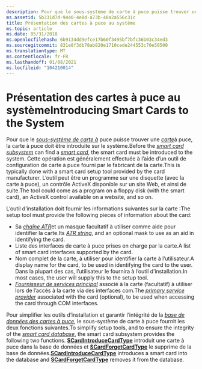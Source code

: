 ```yaml
---
description: Pour que le sous-système de carte à puce puisse trouver une carte à puce, la carte à puce doit être introduite sur le système.
ms.assetid: 5b331d7d-9440-4e0d-a73b-48a2a556c31c
title: Présentation des cartes à puce au système
ms.topic: article
ms.date: 05/31/2018
ms.openlocfilehash: 6b9134dd9efce17b60f3495bf7bfc36b03c34ed3
ms.sourcegitcommit: 831e8f3db78ab820e1710cede244553c70e50500
ms.translationtype: MT
ms.contentlocale: fr-FR
ms.lasthandoff: 01/08/2021
ms.locfileid: "104210014"
---
```

# <a name="introducing-smart-cards-to-the-system"></a><span data-ttu-id="6295e-103">Présentation des cartes à puce au système</span><span class="sxs-lookup"><span data-stu-id="6295e-103">Introducing Smart Cards to the System</span></span>

<span data-ttu-id="6295e-104">Pour que le [*sous-système de carte à*](../secgloss/s-gly.md) puce puisse trouver une [*carte*](../secgloss/s-gly.md)à puce, la carte à puce doit être introduite sur le système.</span><span class="sxs-lookup"><span data-stu-id="6295e-104">Before the [*smart card subsystem*](../secgloss/s-gly.md) can find a [*smart card*](../secgloss/s-gly.md), the smart card must be introduced to the system.</span></span> <span data-ttu-id="6295e-105">Cette opération est généralement effectuée à l’aide d’un outil de configuration de carte à puce fourni par le fabricant de la carte.</span><span class="sxs-lookup"><span data-stu-id="6295e-105">This is typically done with a smart card setup tool provided by the card manufacturer.</span></span> <span data-ttu-id="6295e-106">L’outil peut être un programme sur une disquette (avec la carte à puce), un contrôle ActiveX disponible sur un site Web, et ainsi de suite.</span><span class="sxs-lookup"><span data-stu-id="6295e-106">The tool could come as a program on a floppy disk (with the smart card), an ActiveX control available on a website, and so on.</span></span>

<span data-ttu-id="6295e-107">L’outil d’installation doit fournir les informations suivantes sur la carte :</span><span class="sxs-lookup"><span data-stu-id="6295e-107">The setup tool must provide the following pieces of information about the card:</span></span>

-   <span data-ttu-id="6295e-108">Sa [*chaîne ATR*](../secgloss/a-gly.md)et un masque facultatif à utiliser comme aide pour identifier la carte.</span><span class="sxs-lookup"><span data-stu-id="6295e-108">Its [*ATR string*](../secgloss/a-gly.md), and an optional mask to use as an aid in identifying the card.</span></span>
-   <span data-ttu-id="6295e-109">Liste des interfaces de carte à puce prises en charge par la carte.</span><span class="sxs-lookup"><span data-stu-id="6295e-109">A list of smart card interfaces supported by the card.</span></span>
-   <span data-ttu-id="6295e-110">Nom complet de la carte, à utiliser pour identifier la carte à l’utilisateur.</span><span class="sxs-lookup"><span data-stu-id="6295e-110">A display name for the card, to be used in identifying the card to the user.</span></span> <span data-ttu-id="6295e-111">Dans la plupart des cas, l’utilisateur le fournira à l’outil d’installation.</span><span class="sxs-lookup"><span data-stu-id="6295e-111">In most cases, the user will supply this to the setup tool.</span></span>
-   <span data-ttu-id="6295e-112">[*Fournisseur de services principal*](../secgloss/p-gly.md) associé à la carte (facultatif) à utiliser lors de l’accès à la carte via des interfaces com.</span><span class="sxs-lookup"><span data-stu-id="6295e-112">The [*primary service provider*](../secgloss/p-gly.md) associated with the card (optional), to be used when accessing the card through COM interfaces.</span></span>

<span data-ttu-id="6295e-113">Pour simplifier les outils d’installation et garantir l’intégrité de la [*base de données des cartes à puce*](../secgloss/s-gly.md), le sous-système de carte à puce fournit les deux fonctions suivantes.</span><span class="sxs-lookup"><span data-stu-id="6295e-113">To simplify setup tools, and to ensure the integrity of the [*smart card database*](../secgloss/s-gly.md), the smart card subsystem provides the following two functions.</span></span> <span data-ttu-id="6295e-114">[**SCardIntroduceCardType**](/windows/desktop/api/Winscard/nf-winscard-scardintroducecardtypea) introduit une carte à puce dans la base de données et [**SCardForgetCardType**](/windows/desktop/api/Winscard/nf-winscard-scardforgetcardtypea) le supprime de la base de données.</span><span class="sxs-lookup"><span data-stu-id="6295e-114">[**SCardIntroduceCardType**](/windows/desktop/api/Winscard/nf-winscard-scardintroducecardtypea) introduces a smart card into the database and [**SCardForgetCardType**](/windows/desktop/api/Winscard/nf-winscard-scardforgetcardtypea) removes it from the database.</span></span>

 

 
